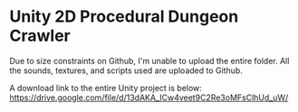# Unity 2D Procedural Dungeon Crawler

Due to size constraints on Github, I'm unable to upload the entire folder.
All the sounds, textures, and scripts used are uploaded to Github.

A download link to the entire Unity project is below:
https://drive.google.com/file/d/13dAKA_ICw4veet9C2Re3oMFsClhUd_uW/
